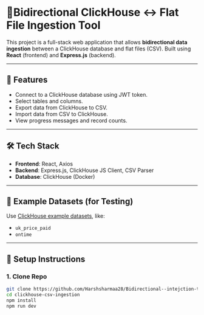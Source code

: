 # 🐘Bidirectional ClickHouse ↔ Flat File Ingestion Tool

This project is a full-stack web application that allows **bidirectional data ingestion** between a ClickHouse database and flat files (CSV). Built using **React** (frontend) and **Express.js** (backend).

---

## 🚀 Features

- Connect to a ClickHouse database using JWT token.
- Select tables and columns.
- Export data from ClickHouse to CSV.
- Import data from CSV to ClickHouse.
- View progress messages and record counts.

---

## 🛠️ Tech Stack

- **Frontend**: React, Axios
- **Backend**: Express.js, ClickHouse JS Client, CSV Parser
- **Database**: ClickHouse (Docker)

---

## 🧪 Example Datasets (for Testing)

Use [ClickHouse example datasets](https://clickhouse.com/docs/en/getting-started/example-datasets/), like:

- `uk_price_paid`
- `ontime`

---

## 🐳 Setup Instructions

### 1. Clone Repo
```bash
git clone https://github.com/Harshsharmaa28/Bidirectional--intejction-tool.git
cd clickhouse-csv-ingestion
npm install
npm run dev
